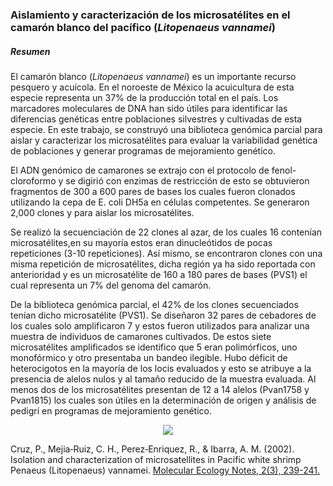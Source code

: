 ### Aislamiento y caracterización de los microsatélites en el camarón blanco del pacífico (*Litopenaeus vannamei*)

##### Resumen

El camarón blanco (*Litopenaeus vannamei*) es un importante recurso pesquero y acuícola. En el noroeste de México la acuicultura de esta
especie representa un 37% de la producción total en el país. Los marcadores moleculares de DNA han sido útiles para identificar las 
diferencias genéticas entre poblaciones silvestres y cultivadas de esta especie. En este trabajo, se construyó una biblioteca genómica
parcial para aislar y caracterizar los microsatélites para evaluar la variabilidad genética de poblaciones y generar programas de
mejoramiento genético.

El ADN genómico de camarones se extrajo con el protocolo de fenol-cloroformo y se digirió con enzimas de restricción de esto se obtuvieron fragmentos de 300 a 600 pares de bases los cuales fueron clonados utilizando la cepa de E. coli  DH5a en células competentes. Se generaron 2,000 clones y para aislar los microsatélites.

Se realizó la secuenciación de  22 clones al azar, de los cuales 16 contenían microsatélites,en su mayoría estos eran dinucleótidos de
pocas repeticiones (3-10 repeticiones). Así mismo, se encontraron clones con una misma repetición de microsatélites, dicha región ya ha sido reportada con anterioridad y es un microsatélite de 160 a 180 pares de bases (PVS1) el cual representa un 7% del genoma del camarón.

De la biblioteca genómica parcial, el 42% de los clones secuenciados tenían dicho microsatélite (PVS1). Se diseñaron 32 pares de cebadores de los cuales solo amplificaron 7 y estos fueron utilizados para analizar una muestra de individuos de camarones cultivados.
De estos siete microsatélites amplificados se identifico que 5 eran polimórficos, uno monofórmico y otro presentaba un bandeo ilegible. Hubo déficit de heterocigotos en la mayoría de los locis evaluados y esto se atribuye a la presencia de alelos nulos y al tamaño reducido de la muestra evaluada. Al menos dos de los microsatélites presentan de 12 a 14 alelos (Pvan1758 y Pvan1815) los cuales son útiles en la determinación de origen y análisis de pedigrí en programas de mejoramiento genético. 


<center><img src="http://lifescience.biomedal.com/wp-content/uploads/2013/03/cloning.jpg" = 200%>
</center>

Cruz, P., Mejia‐Ruiz, C. H., Perez‐Enriquez, R., & Ibarra, A. M. (2002). Isolation and characterization of microsatellites in Pacific white shrimp Penaeus (Litopenaeus) vannamei. [Molecular Ecology Notes, 2(3), 239-241.](https://www.researchgate.net/profile/Ana_M_Ibarra/publication/230096475_Isolation_and_characterization_of_microsatellites_in_Pacific_white_shrimp_Penaeus_(Litopenaeus)_vannamei/links/00b7d5149f5fa195f6000000.pdf)
